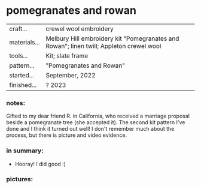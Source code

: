 # pomegranates and rowan

|||
|-|-| 
|craft...| crewel wool embroidery
|materials...| Melbury Hill embroidery kit "Pomegranates and Rowan"; linen twill; Appleton crewel wool
|tools...| Kit; slate frame
|pattern...| "Pomegranates and Rowan"
|started...| September, 2022
|finished...| ? 2023

### notes:

Gifted to my dear friend R. in California, who received a marriage proposal beside a pomegranate tree (she accepted it). The second kit pattern I've done and I think it turned out well! I don't remember much about the process, but there is picture and video evidence.

### in summary:

* Hooray! I did good :)

### pictures:
